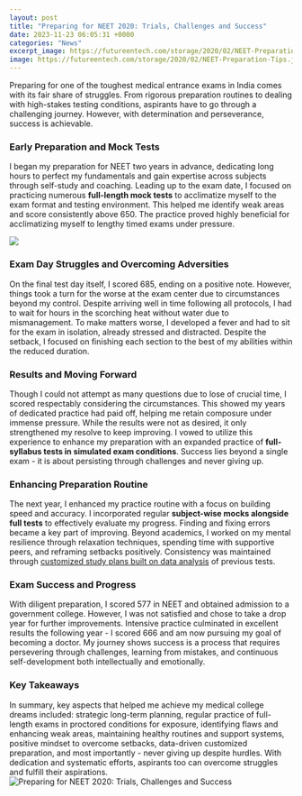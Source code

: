 ```yaml
---
layout: post
title: "Preparing for NEET 2020: Trials, Challenges and Success"
date: 2023-11-23 06:05:31 +0000
categories: "News"
excerpt_image: https://futureentech.com/storage/2020/02/NEET-Preparation-Tips.jpg
image: https://futureentech.com/storage/2020/02/NEET-Preparation-Tips.jpg
---
```


Preparing for one of the toughest medical entrance exams in India comes with its fair share of struggles. From rigorous preparation routines to dealing with high-stakes testing conditions, aspirants have to go through a challenging journey. However, with determination and perseverance, success is achievable. 
### Early Preparation and Mock Tests
I began my preparation for NEET two years in advance, dedicating long hours to perfect my fundamentals and gain expertise across subjects through self-study and coaching. Leading up to the exam date, I focused on practicing numerous **full-length mock tests** to acclimatize myself to the exam format and testing environment. This helped me identify weak areas and score consistently above 650. The practice proved highly beneficial for acclimatizing myself to lengthy timed exams under pressure.

![](https://www.catalyzecenter.com/blog/images/neet-preparation-strategy-tips.jpg)
### Exam Day Struggles and Overcoming Adversities  
On the final test day itself, I scored 685, ending on a positive note. However, things took a turn for the worse at the exam center due to circumstances beyond my control. Despite arriving well in time following all protocols, I had to wait for hours in the scorching heat without water due to mismanagement. To make matters worse, I developed a fever and had to sit for the exam in isolation, already stressed and distracted. Despite the setback, I focused on finishing each section to the best of my abilities within the reduced duration. 
### Results and Moving Forward
Though I could not attempt as many questions due to lose of crucial time, I scored respectably considering the circumstances. This showed my years of dedicated practice had paid off, helping me retain composure under immense pressure. While the results were not as desired, it only strengthened my resolve to keep improving. I vowed to utilize this experience to enhance my preparation with an expanded practice of **full-syllabus tests in simulated exam conditions**. Success lies beyond a single exam - it is about persisting through challenges and never giving up.
### Enhancing Preparation Routine 
The next year, I enhanced my practice routine with a focus on building speed and accuracy. I incorporated regular **subject-wise mocks alongside full tests** to effectively evaluate my progress. Finding and fixing errors became a key part of improving. Beyond academics, I worked on my mental resilience through relaxation techniques, spending time with supportive peers, and reframing setbacks positively. Consistency was maintained through [customized study plans built on data analysis](https://fistore.mysenprints.com/collection/alfieri) of previous tests. 
### Exam Success and Progress
With diligent preparation, I scored 577 in NEET and obtained admission to a government college. However, I was not satisfied and chose to take a drop year for further improvements. Intensive practice culminated in excellent results the following year - I scored 666 and am now pursuing my goal of becoming a doctor. My journey shows success is a process that requires persevering through challenges, learning from mistakes, and continuous self-development both intellectually and emotionally.
### Key Takeaways
In summary, key aspects that helped me achieve my medical college dreams included: strategic long-term planning, regular practice of full-length exams in proctored conditions for exposure, identifying flaws and enhancing weak areas, maintaining healthy routines and support systems, positive mindset to overcome setbacks, data-driven customized preparation, and most importantly - never giving up despite hurdles. With dedication and systematic efforts, aspirants too can overcome struggles and fulfill their aspirations.
![Preparing for NEET 2020: Trials, Challenges and Success](https://futureentech.com/storage/2020/02/NEET-Preparation-Tips.jpg)